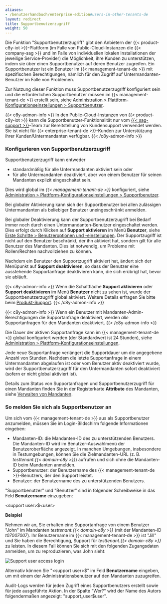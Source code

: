 ```yaml
---
aliases:
- /benutzerhandbuch/enterprise-edition#users-in-other-tenants-de
layout: redirect
title: Supportbenutzerzugriff
weight: 50
---
```


Die Funktion "Supportbenutzerzugriff" gibt den Anbietern der {{< product-c8y-iot >}}-Plattform (im Falle von Public-Cloud-Instanzen die {{< company-sag >}} und im Falle von individuellen lokalen Installationen der jeweilige Service-Provider) die Möglichkeit, ihre Kunden zu unterstützen, indem sie über einen Supportbenutzer auf deren Benutzer zugreifen. Ein Supportbenutzer ist ein Benutzer im {{< management-tenant-de >}} mit spezifischen Berechtigungen, nämlich für den Zugriff auf Untermandanten-Benutzer im Falle von Problemen.

Zur Nutzung dieser Funktion muss Supportbenutzerzugriff konfiguriert sein und die erforderlichen Supportbenutzer müssen im {{< management-tenant-de >}} erstellt sein, siehe [Administration > Plattform-Konfigurationseinstellungen > Supportbenutzer](/benutzerhandbuch/administration-de/#config-support-users).

{{< c8y-admon-info >}}
In den Public-Cloud-Instanzen von {{< product-c8y-iot >}} kann die Supportbenutzer-Funktionalität nur vom [{{< sag-support >}}](/welcome/contacting-support/)-Team zur Bereitstellung von Kundensupport verwendet werden. Sie ist nicht für {{< enterprise-tenant-de >}}-Kunden zur Unterstützung ihrer Kunden/Untermandanten verfügbar.
{{< /c8y-admon-info >}}

<a name="configuring-support-access"></a>
### Konfigurieren von Supportbenutzerzugriff

Supportbenutzerzugriff kann entweder

* standardmäßig für alle Untermandanten aktiviert sein oder
* für alle Untermandanten deaktiviert, aber von einem Benutzer für seinen Mandanten explizit eingeschaltet sein.

Dies wird global im *{{< management-tenant-de >}}* konfiguriert, siehe [Administration > Plattform-Konfigurationseinstellungen > Supportbenutzer](/benutzerhandbuch/administration-de/#config-support-users).


Bei globaler Aktivierung kann sich der Supportbenutzer bei allen zulässigen Untermandanten als beliebiger Benutzer uneingeschränkt anmelden.

Bei globaler Deaktivierung kann der Supportbenutzerzugriff bei Bedarf immer noch durch einen Untermandanten-Benutzer eingeschaltet werden. Dies erfolgt durch Klicken auf **Support aktivieren** im Menü **Benutzer**, siehe [Erste Schritte > Benutzeroptionen und -einstellungen](/benutzerhandbuch/getting-started-de/#user-settings). Der Supportzugriff ist nicht auf den Benutzer beschränkt, der ihn aktiviert hat, sondern gilt für alle Benutzer des Mandanten. Dies ist notwendig, um Probleme mit Rollen/Rechten nachvollziehen zu können.

Nachdem ein Benutzer den Supportzugriff aktiviert hat, ändert sich der Menüpunkt auf **Support deaktivieren**, so dass der Benutzer eine ausstehende Supportanfrage deaktivieren kann, die sich erübrigt hat, bevor sie abläuft.

{{< c8y-admon-info >}}
Wenn die Schaltfläche **Support aktivieren** oder **Support deaktivieren** im Menü **Benutzer** nicht zu sehen ist, wurde der Supportbenutzerzugriff global aktiviert. Weitere Details erfragen Sie bitte beim [Produkt-Support](/welcome/contacting-support/).
{{< /c8y-admon-info >}}

{{< c8y-admon-info >}}
Wenn ein Benutzer mit Mandanten-Admin-Berechtigungen die Supportanfrage deaktiviert, werden *alle* Supportanfragen für den Mandanten deaktiviert.
{{< /c8y-admon-info >}}

Die Dauer der aktiven Supportanfrage kann im {{< management-tenant-de >}} global konfiguriert werden (der Standardwert ist 24 Stunden), siehe [Administration > Plattform-Konfigurationseinstellungen](/benutzerhandbuch/administration-de/#platform-configuration-settings).

Jede neue Supportanfrage verlängert die Supportdauer um die angegebene Anzahl von Stunden. Nachdem die letzte Supportanfrage in einem Untermandanten abgelaufen ist oder vom Benutzer aktiv deaktiviert wurde, wird der Supportbenutzerzugriff für den Untermandanten sofort deaktiviert (sofern er nicht global aktiviert ist).

Details zum Status von Supportanfragen und Supportbenutzerzugriff für einen Mandanten finden Sie in der Registerkarte **Attribute** des Mandanten, siehe [Verwalten von Mandanten](/benutzerhandbuch/enterprise-tenant-de#managing-tenants).

### So melden Sie sich als Supportbenutzer an

Um sich vom {{< management-tenant-de >}} aus als Supportbenutzer anzumelden, müssen Sie im Login-Bildschirm folgende Informationen eingeben:

* Mandanten-ID:  die Mandanten-ID des zu unterstützenden Benutzers. Die Mandanten-ID wird im Benutzer-Auswahlmenü der Benutzeroberfläche angezeigt. In manchen Umgebungen, insbesondere in Testumgebungen, können Sie die Zielmandanten-URL (z. B. *testtenant.{{< domain-c8y >}}*) aufrufen und sich ohne die Mandanten-ID beim Mandanten anmelden.
* Supportbenutzer: der Benutzername des {{< management-tenant-de >}}-Benutzers, der den Support leistet.
* Benutzer: der Benutzername des zu unterstützenden Benutzers.

"Supportbenutzer" und "Benutzer" sind in folgender Schreibweise in das Feld **Benutzername** einzugeben:

&#60;support user>&#36;&#60;user>

**Beispiel**

Nehmen wir an, Sie erhalten eine Supportanfrage von einem Benutzer "John" im Mandanten *testtenant.{{< domain-c8y >}}* (mit der Mandanten-ID *t07007007*). Ihr Benutzername im {{< management-tenant-de >}} ist "Jill" und Sie haben die Berechtigung, Support für *testtenant.{{< domain-c8y >}}* zu leisten. In diesem Fall können Sie sich mit den folgenden Zugangsdaten anmelden, um zu reproduzieren, was John sieht:

![Support user access login](/images/benutzerhandbuch/enterprise-tenant/et-support-user-access.png)

Alternativ können Sie "&#60;support user>&#36;" im Feld **Benutzername** eingeben, um mit einem der Administrationsbenutzer auf den Mandanten zuzugreifen.

Audit-Logs werden für jeden Zugriff eines Supportbenutzers erstellt sowie für jede ausgeführte Aktion. In der Spalte "Wer?" wird der Name des Autors folgendermaßen angezeigt: "support_user$user".